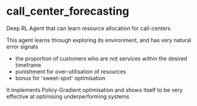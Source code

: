 # call_center_forecasting
Deep RL Agent that can learn resource allocation for call-centers

This agent learns through exploring its environment, and has very natural error signals
- the proportion of customers who are not services within the desired timeframe
- punishment for over-utilisation of resources
- bonus for 'sweet-spot' optimisation

It implements Policy-Gradient optimisation and shows itself to be very effective at optimising underperforming systems
